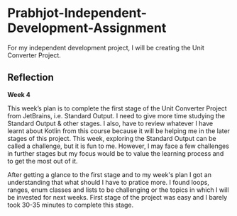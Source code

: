 # Prabhjot-Independent-Development-Assignment

For my independent development project, I will be creating the Unit Converter Project.

## Reflection

**Week 4**

This week’s plan is to complete the first stage of the Unit Converter Project from JetBrains, i.e. Standard Output. I need to give more time studying the Standard Output & other stages. I also, have to review whatever I have learnt about Kotlin from this course because it will be helping me in the later stages of this project. This week, exploring the Standard Output can be called a challenge, but it is fun to me. However, I may face a few challenges in further stages but my focus would be to value the learning process and to get the most out of it. 

After getting a glance to the first stage and to my week's plan I got an understanding that what should I have to pratice more. I found loops, ranges, enum classes and lists to be challenging or the topics in which I will be invested for next weeks. First stage of the project was easy and I barely took 30-35 minutes to complete this stage. 
